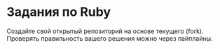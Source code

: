 # Задания по Ruby

Создайте свой открытый репозиторий на основе текущего (fork). Проверять правильность вашего решения можно через пайплайны.
